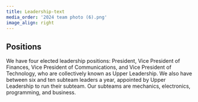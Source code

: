 ```yaml
---
title: Leadership-text
media_order: '2024 team photo (6).png'
image_align: right
---
```


## Positions
We have four elected leadership positions: President, Vice President of Finances, Vice President of Communications, and Vice President of Technology, who are collectively known as Upper Leadership. We also have between six and ten subteam leaders a year, appointed by Upper Leadership to run their subteam. Our subteams are mechanics, electronics, programming, and business.
